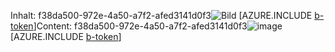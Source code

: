 <span data-ttu-id="dadb8-101">Inhalt: f38da500-972e-4a50-a7f2-afed3141d0f3![Bild](bf1d074a-53f9-4f16-b866-40f7bb856bc4.png)
[AZURE.INCLUDE [b-token](3cf84a51-7b57-44e8-b45f-a5dbde7df9c4.md)]</span><span class="sxs-lookup"><span data-stu-id="dadb8-101">Content: f38da500-972e-4a50-a7f2-afed3141d0f3![image](bf1d074a-53f9-4f16-b866-40f7bb856bc4.png)
[AZURE.INCLUDE [b-token](3cf84a51-7b57-44e8-b45f-a5dbde7df9c4.md)]</span></span>

